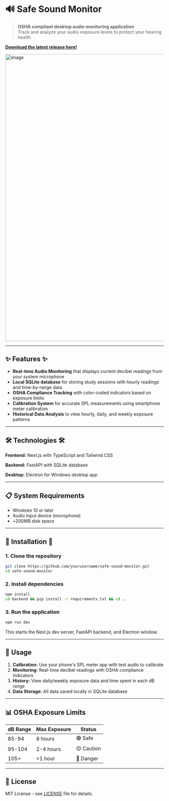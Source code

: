 # 🔊 Safe Sound Monitor

>**OSHA compliant desktop audio monitoring application**  
Track and analyze your audio exposure levels to protect your hearing health

**[Download the latest release here!](https://github.com/Awais-H/Safe-Sound/releases/tag/v1.0.0)**

<img width="627" height="913" alt="image" src="https://github.com/user-attachments/assets/e2f99dde-1d09-41b1-b15c-6147a28c4275" />

---

## ✨ Features ✨

- **Real-time Audio Monitoring** that displays current decibel readings from your system microphone
- **Local SQLite database** for storing study sessions with hourly readings and time-by-range data
- **OSHA Compliance Tracking** with color-coded indicators based on exposure limits
- **Calibration System** for accurate SPL measurements using smartphone meter calibration
- **Historical Data Analysis** to view hourly, daily, and weekly exposure patterns

---

## 🛠️ Technologies 🛠️

**Frontend:** Next.js with TypeScript and Tailwind CSS

**Backend:** FastAPI with SQLite database

**Desktop:** Electron for Windows desktop app

---

## 📋 System Requirements

- Windows 10 or later
- Audio input device (microphone)
- ~200MB disk space

---

## 🚀 Installation 🚀

### 1. Clone the repository

```bash
git clone https://github.com/yourusername/safe-sound-monitor.git
cd safe-sound-monitor
```

### 2. Install dependencies

```bash
npm install
cd backend && pip install -r requirements.txt && cd ..
```

### 3. Run the application

```bash
npm run dev
```

This starts the Next.js dev server, FastAPI backend, and Electron window.

---

## 📖 Usage

1. **Calibration:** Use your phone's SPL meter app with test audio to calibrate
2. **Monitoring:** Real-time decibel readings with OSHA compliance indicators
3. **History:** View daily/weekly exposure data and time spent in each dB range
4. **Data Storage:** All data saved locally in SQLite database

---

## 📊 OSHA Exposure Limits

| dB Range | Max Exposure | Status |
|----------|--------------|--------|
| 85-94    | 8 hours      | 🟢 Safe |
| 95-104   | 2-4 hours    | 🟡 Caution |
| 105+     | <1 hour      | 🔴 Danger |

---

## 📄 License

MIT License - see [LICENSE](LICENSE) file for details.

